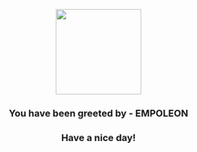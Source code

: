 <p align="center">
            <img src="https://raw.githubusercontent.com/PokeAPI/sprites/master/sprites/pokemon/395.png" width="150" height="150">
          </p>
          <h3 align="center">You have been greeted by - <b>EMPOLEON</b></h3>
          <h3 align="center">Have a nice day!</h3>
